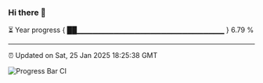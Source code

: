 ### Hi there 👋

⏳ Year progress { ██▁▁▁▁▁▁▁▁▁▁▁▁▁▁▁▁▁▁▁▁▁▁▁▁▁▁▁▁ } 6.79 %

---

⏰ Updated on Sat, 25 Jan 2025 18:25:38 GMT

![Progress Bar CI](https://github.com/ZhaoGui/ZhaoGui/workflows/Progress%20Bar%20CI/badge.svg)
